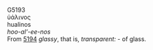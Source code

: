 <body>
  <p>G5193<br>  ὑάλινος  <br> hualinos  <br><i>hoo-al‘-ee-nos </i><br>From <a href="g5194.htm">5194</a>  <i>glassy</i>, that is, <i>transparent:</i> - of glass.<br></p>
 </body>